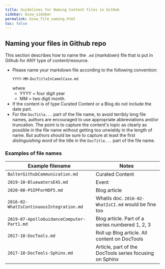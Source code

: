 ```yaml
---
title: Guidelines for Naming Content Files in GitHub
sidebar: bssw_sidebar
permalink: bssw_file_naming.html
toc: false
---
```

## Naming your files in Github repo

This section describes how to name the `.md` (markdown) file that is put in Github for ANY type of content/resource. 

* Please name your markdown file according to the following convention:
  ```
  YYYY-MM-DocTitleInCamelCase.md
  ```
  where
    * YYYY = four digit year
    * MM = two digit month. 
* If the content is of type Curated Content or a Blog do not include the date part.
* For the `DocTitle...` part of the file name, to avoid terribly long file names,
authors are encouraged to use appropriate abbreviations and/or truncation. The point
is to capture the content's topic as clearly as possible in the file name without getting
too unwieldy in the length of name. But authors should be sure to capture at least the
first *distinguishing* word of the title in the `DocTitle...` part of the file name.

### Examples of file names

|Example filename | Notes |
|-------|--------|
|`BalterGithubCommunication.md` | Curated Content |
|`2019-10-BluewatersE4S.md` | Event |
|`2020-08-PSIPForHDF5.md` | Blog article |
|`2016-02-WhatIsContinuousIntegration.md` | WhatIs doc. `2016-02-WhatIsCI.md` would be fine too |
|`2019-07-ApolloGuidanceComputer-Part1.md` | Blog article. Part of a series numbered 1, 2, 3 |
|`2017-10-DocTools.md` | Roll up Blog article. All content on DocTools |
|`2017-10-DocTools-Sphinx.md` | Article, part of the DocTools series focusing on Sphinx |





